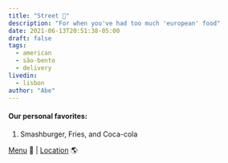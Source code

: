 ```yaml
---
title: "Street 🍔"
description: "For when you've had too much 'european' food"
date: 2021-06-13T20:51:38-05:00
draft: false
tags:
  - american
  - são-bento
  - delivery
livedin:
  - lisbon
author: "Abe"
---
```


#### Our personal favorites:

1. Smashburger, Fries, and Coca-cola

[Menu](https://www.instagram.com/street_lisboa/?hl=en) 📖  |  [Location](https://g.page/betterhalfbar?share) 🌎
